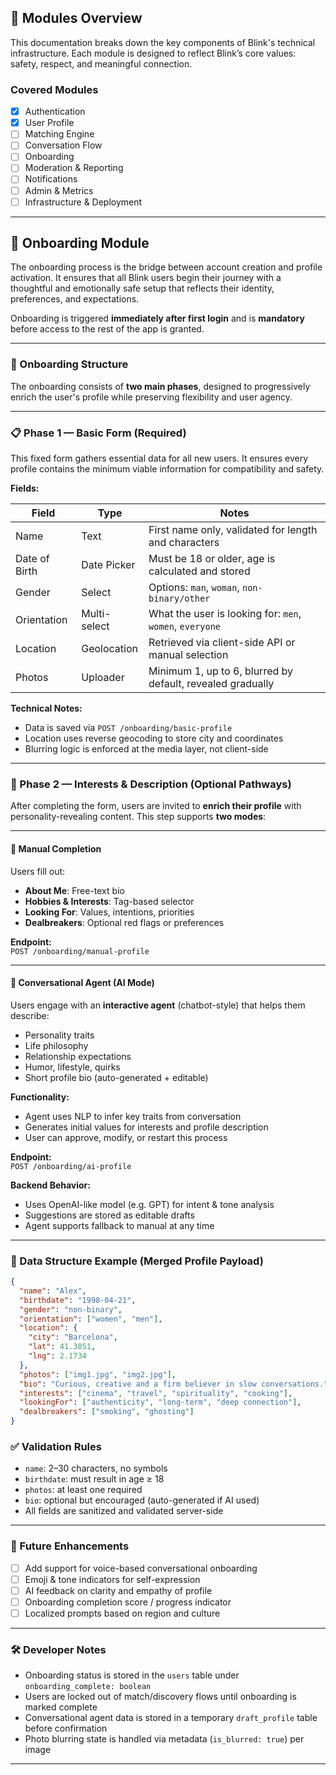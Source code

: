 ## 🧩 Modules Overview

This documentation breaks down the key components of Blink's technical infrastructure. Each module is designed to reflect Blink’s core values: safety, respect, and meaningful connection.

### Covered Modules

- [x] Authentication
- [x] User Profile
- [ ] Matching Engine
- [ ] Conversation Flow
- [ ] Onboarding
- [ ] Moderation & Reporting
- [ ] Notifications
- [ ] Admin & Metrics
- [ ] Infrastructure & Deployment

---

## 🧭 Onboarding Module

The onboarding process is the bridge between account creation and profile activation. It ensures that all Blink users begin their journey with a thoughtful and emotionally safe setup that reflects their identity, preferences, and expectations.

Onboarding is triggered **immediately after first login** and is **mandatory** before access to the rest of the app is granted.

---

### 🧱 Onboarding Structure

The onboarding consists of **two main phases**, designed to progressively enrich the user's profile while preserving flexibility and user agency.

---

### 📋 Phase 1 — Basic Form (Required)

This fixed form gathers essential data for all new users. It ensures every profile contains the minimum viable information for compatibility and safety.

**Fields:**

| Field                | Type          | Notes                                                       |
|---------------------|---------------|-------------------------------------------------------------|
| Name                | Text          | First name only, validated for length and characters        |
| Date of Birth       | Date Picker   | Must be 18 or older, age is calculated and stored           |
| Gender              | Select        | Options: `man`, `woman`, `non-binary/other`                |
| Orientation         | Multi-select  | What the user is looking for: `men`, `women`, `everyone`    |
| Location            | Geolocation   | Retrieved via client-side API or manual selection           |
| Photos              | Uploader      | Minimum 1, up to 6, blurred by default, revealed gradually  |

**Technical Notes:**

- Data is saved via `POST /onboarding/basic-profile`
- Location uses reverse geocoding to store city and coordinates
- Blurring logic is enforced at the media layer, not client-side

---

### 🧠 Phase 2 — Interests & Description (Optional Pathways)

After completing the form, users are invited to **enrich their profile** with personality-revealing content. This step supports **two modes**:

---

#### 📝 Manual Completion

Users fill out:

- **About Me**: Free-text bio  
- **Hobbies & Interests**: Tag-based selector  
- **Looking For**: Values, intentions, priorities  
- **Dealbreakers**: Optional red flags or preferences  

**Endpoint:**  
`POST /onboarding/manual-profile`

---

#### 🤖 Conversational Agent (AI Mode)

Users engage with an **interactive agent** (chatbot-style) that helps them describe:

- Personality traits  
- Life philosophy  
- Relationship expectations  
- Humor, lifestyle, quirks  
- Short profile bio (auto-generated + editable)

**Functionality:**

- Agent uses NLP to infer key traits from conversation  
- Generates initial values for interests and profile description  
- User can approve, modify, or restart this process  

**Endpoint:**  
`POST /onboarding/ai-profile`

**Backend Behavior:**

- Uses OpenAI-like model (e.g. GPT) for intent & tone analysis  
- Suggestions are stored as editable drafts  
- Agent supports fallback to manual at any time

---

### 🧾 Data Structure Example (Merged Profile Payload)
```json
{
  "name": "Alex",
  "birthdate": "1998-04-21",
  "gender": "non-binary",
  "orientation": ["women", "men"],
  "location": {
    "city": "Barcelona",
    "lat": 41.3851,
    "lng": 2.1734
  },
  "photos": ["img1.jpg", "img2.jpg"],
  "bio": "Curious, creative and a firm believer in slow conversations.",
  "interests": ["cinema", "travel", "spirituality", "cooking"],
  "lookingFor": ["authenticity", "long-term", "deep connection"],
  "dealbreakers": ["smoking", "ghosting"]
}
```
### ✅ Validation Rules

- `name`: 2–30 characters, no symbols  
- `birthdate`: must result in age ≥ 18  
- `photos`: at least one required  
- `bio`: optional but encouraged (auto-generated if AI used)  
- All fields are sanitized and validated server-side  

---

### 🧠 Future Enhancements

- [ ] Add support for voice-based conversational onboarding  
- [ ] Emoji & tone indicators for self-expression  
- [ ] AI feedback on clarity and empathy of profile  
- [ ] Onboarding completion score / progress indicator  
- [ ] Localized prompts based on region and culture  

---

### 🛠 Developer Notes

- Onboarding status is stored in the `users` table under `onboarding_complete: boolean`
- Users are locked out of match/discovery flows until onboarding is marked complete
- Conversational agent data is stored in a temporary `draft_profile` table before confirmation
- Photo blurring state is handled via metadata (`is_blurred: true`) per image

---

